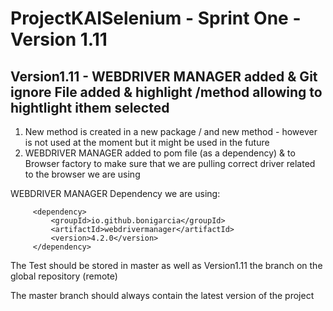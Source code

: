  
# ProjectKAISelenium - Sprint One -Version 1.11

## Version1.11 -  WEBDRIVER MANAGER added & Git ignore File added & highlight /method allowing to hightlight ithem selected



1) New method is created in a new package / and new method - however is not used at the moment but it might be used in the future
2)  WEBDRIVER MANAGER added to pom file (as a dependency) & to Browser factory to make sure that we are pulling correct driver related to the browser we are using 

 WEBDRIVER MANAGER Dependency we are using:
 
  <!-- https://mvnrepository.com/artifact/io.github.bonigarcia/webdrivermanager -->
         <dependency>
             <groupId>io.github.bonigarcia</groupId>
             <artifactId>webdrivermanager</artifactId>
             <version>4.2.0</version>
         </dependency>


The Test should be stored in master as well as Version1.11 the branch on the global repository (remote)

The master branch should always contain the latest version of the project
